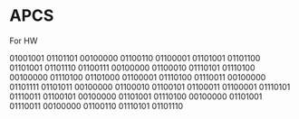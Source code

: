 # APCS
For HW

01001001 01101101 00100000 01100110 01100001 01101001 01101100 01101001 
01101110 01100111 00100000 01100010 01110101 01110100 00100000 01110100 
01101000 01100001 01110100 01110011 00100000 01101111 01101011 00100000 
01100010 01100101 01100011 01100001 01110101 01110011 01100101 00100000 
01101001 01110100 00100000 01101001 01110011 00100000 01100110 01110101 
01101110

